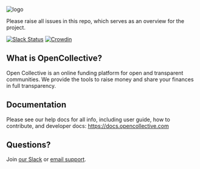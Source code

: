 ![logo](https://opencollective.com/public/images/opencollectivelogo.svg)

Please raise all issues in this repo, which serves as an overview for the project.

[![Slack Status](https://slack.opencollective.com/badge.svg)](https://slack.opencollective.com)
[![Crowdin](https://badges.crowdin.net/opencollective/localized.svg)](https://crowdin.com/project/opencollective)

## What is OpenCollective?

Open Collective is an online funding platform for open and transparent communities. We provide the tools to raise money and share your finances in full transparency.

## Documentation

Please see our help docs for all info, including user guide, how to contribute, and developer docs: https://docs.opencollective.com

## Questions?

Join [our Slack](https://slack.opencollective.com) or [email support](mailto:support@opencollective.com).
